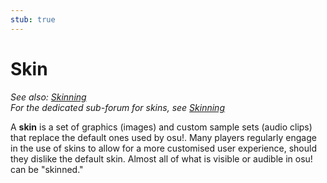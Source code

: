 ```yaml
---
stub: true
---
```


# Skin

*See also: [Skinning](/wiki/Skinning)*\
*For the dedicated sub-forum for skins, see [Skinning](https://osu.ppy.sh/community/forums/15)*

A **skin** is a set of graphics (images) and custom sample sets (audio clips) that replace the default ones used by osu!. Many players regularly engage in the use of skins to allow for a more customised user experience, should they dislike the default skin. Almost all of what is visible or audible in osu! can be "skinned."
